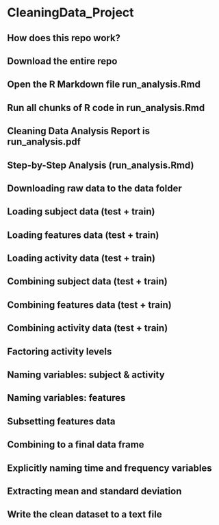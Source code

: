 # CleaningData_Project
## How does this repo work?
## Download the entire repo
## Open the R Markdown file run_analysis.Rmd
## Run all chunks of R code in run_analysis.Rmd
## Cleaning Data Analysis Report is run_analysis.pdf
## Step-by-Step Analysis (run_analysis.Rmd)
## Downloading raw data to the data folder
## Loading subject data (test + train)
## Loading features data (test + train)
## Loading activity data (test + train)
## Combining subject data (test + train)
## Combining features data (test + train)
## Combining activity data (test + train)
## Factoring activity levels
## Naming variables: subject & activity
## Naming variables: features
## Subsetting features data
## Combining to a final data frame
## Explicitly naming time and frequency variables
## Extracting mean and standard deviation
## Write the clean dataset to a text file
